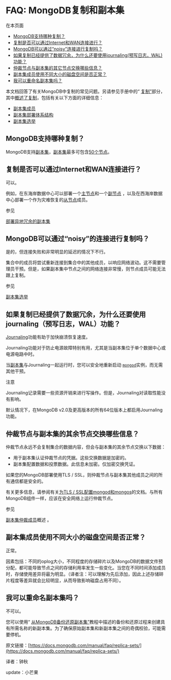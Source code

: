 # FAQ: MongoDB复制和副本集

在本页面

* [MongoDB支持哪种复制？](https://docs.mongodb.com/manual/faq/replica-sets/#what-kind-of-replication-does-mongodb-support)
* [复制是否可以通过Internet和WAN连接进行？](https://docs.mongodb.com/manual/faq/replica-sets/#does-replication-work-over-the-internet-and-wan-connections)
* [MongoDB可以通过“noisy”连接进行复制吗？](https://docs.mongodb.com/manual/faq/replica-sets/#can-mongodb-replicate-over-a-noisy-connection)
* [如果复制已经提供了数据冗余，为什么还要使用journaling\(预写日志，WAL\)功能？](https://docs.mongodb.com/manual/faq/replica-sets/#why-use-journaling-if-replication-already-provides-data-redundancy)
* [仲裁节点与副本集的其它节点交换哪些信息？](https://docs.mongodb.com/manual/faq/replica-sets/#what-information-do-arbiters-exchange-with-the-rest-of-the-replica-set)
* [副本集成员使用不同大小的磁盘空间是否正常？](https://docs.mongodb.com/manual/faq/replica-sets/#is-it-normal-for-replica-set-members-to-use-different-amounts-of-disk-space)
* [我可以重命名副本集吗？](https://docs.mongodb.com/manual/faq/replica-sets/#can-i-rename-a-replica-set)

本文档回答了有关MongoDB中复制的常见问题。另请参见手册中的“ [复制”](https://docs.mongodb.com/manual/replication/)部分，其中[概述了复制](https://docs.mongodb.com/manual/replication/)，包括有关以下方面的详细信息：

* [副本集成员](https://docs.mongodb.com/manual/core/replica-set-members/)
* [副本集部署体系结构](https://docs.mongodb.com/manual/core/replica-set-architectures/)
* [副本集选举](https://docs.mongodb.com/manual/core/replica-set-elections/)

## MongoDB支持哪种复制？

MongoDB支持[副本集](https://docs.mongodb.com/manual/replication/)，[副本集](https://docs.mongodb.com/manual/replication/)最多可包含[50个节点](https://docs.mongodb.com/manual/release-notes/3.0/#replica-sets-max-members)。

## 复制是否可以通过Internet和WAN连接进行？

可以。

例如，在东海岸数据中心可以部署一个[主节点](https://docs.mongodb.com/manual/reference/glossary/#term-primary)和一个[副节点](https://docs.mongodb.com/manual/reference/glossary/#term-secondary) ，以及在西海岸数据中心部署一个作为灾难恢复的[从节点](https://docs.mongodb.com/manual/reference/glossary/#term-secondary)成员。

参见

[部署异地冗余的副本集](https://docs.mongodb.com/manual/tutorial/deploy-geographically-distributed-replica-set/)

## MongoDB可以通过“noisy”的连接进行复制吗？

是的，但连接失败和非常明显的延迟的情况下不行。

集合中的成员将尝试重新连接到集合中的其他成员，以响应网络波动。这不需要管理员干预。但是，如果副本集中节点之间的网络连接非常慢，则节点成员可能无法跟上复制。

参见

[副本集选举](https://docs.mongodb.com/manual/core/replica-set-elections/)

## 如果复制已经提供了数据冗余，为什么还要使用journaling（预写日志，WAL）功能？

[Journaling](https://docs.mongodb.com/manual/reference/glossary/#term-journal)功能有助于加快崩溃恢复速度。

Journaling功能对于防止电源故障特别有用，尤其是当副本集位于单个数据中心或电源电路中时。

当[副本集](https://docs.mongodb.com/manual/reference/glossary/#term-replica-set)与Journaling一起运行时，您可以安全地重新启动 [`mongod`](https://docs.mongodb.com/manual/reference/program/mongod/#bin.mongod)实例，而无需其他干预。

注意

Journaling记录需要一些资源开销来进行写操作。但是，Journaling对读取性能没有影响。

默认情况下，在MongoDB v2.0及更高版本的所有64位版本上都启用Journaling功能。

## 仲裁节点与副本集的其余节点交换哪些信息？

仲裁节点永远不会复制集合的数据内容，但会与副本集的其余节点交换以下数据：

* 用于副本集认证仲裁节点的凭据。这些交换数据是加密的。
* 副本集配置数据和投票数据。此信息未加密。仅加密交换凭证。

如果您的MongoDB部署使用TLS / SSL，则仲裁节点与副本集其他成员之间的所有通信都是安全的。

有关更多信息，请参阅有关[为TLS / SSL配置mongod和mongos](https://docs.mongodb.com/manual/tutorial/configure-ssl/)的文档。与所有MongoDB组件一样，应该在安全网络上运行仲裁节点。

参见

[副本集仲裁成员](https://docs.mongodb.com/manual/core/replica-set-members/#replica-set-arbiters)概述 。

## 副本集成员使用不同大小的磁盘空间是否正常？

正常。

因素包括：不同的oplog大小，不同程度的存储碎片以及MongoDB的数据文件预分配，都可能导致节点之间的存储利用率发生一些变化。当您在不同时间添加成员时，存储使用差异将最为明显。（译者注：可以理解为先后添加，因此上述存储碎片程度等差异就会比较明显，从而导致影响磁盘占用不同）。

## 我可以重命名副本集吗？

不可以。

您可以使用“ [从MongoDB备份还原副本集”](https://docs.mongodb.com/manual/tutorial/restore-replica-set-from-backup/)教程中描述的备份和还原过程来创建具有所需名称的新副本集。为了确保原始副本集和新副本集之间的奇偶校验，可能需要停机。

原文链接：[https://docs.mongodb.com/manual/faq/replica-sets/](https://docs.mongodb.com/manual/faq/replica-sets/)

译者：钟秋

update：小芒果

